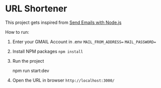 
# URL Shortener

This project gets inspired from [Send Emails with Node.js](https://www.mridul.tech/blogs/node-js-project-ideas-to-boost-your-portfolio#3_Send_Emails_with_Nodejs)

How to run:
1. Enter your GMAIL Account in .env
`MAIL_FROM_ADDRESS=`
`MAIL_PASSWORD=`
2. Install NPM packages
`npm install`
3. Run the project


    npm run start:dev
4. Open the URL in browser
`http://localhost:3000/`
